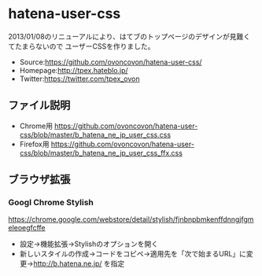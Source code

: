 hatena-user-css
===============
2013/01/08のリニューアルにより、はてブのトップページのデザインが見難くてたまらないので
ユーザーCSSを作りました。  
  
* Source:https://github.com/ovoncovon/hatena-user-css/
* Homepage:http://tpex.hateblo.jp/
* Twitter:https://twitter.com/tpex_ovon  

ファイル説明
--------
* Chrome用 https://github.com/ovoncovon/hatena-user-css/blob/master/b_hatena_ne_jp_user_css.css  
* Firefox用 https://github.com/ovoncovon/hatena-user-css/blob/master/b_hatena_ne_jp_user_css_ffx.css

ブラウザ拡張
--------
### Googl Chrome Stylish

https://chrome.google.com/webstore/detail/stylish/fjnbnpbmkenffdnngjfgmeleoegfcffe  
* 設定→機能拡張→Stylishのオプションを開く  
* 新しいスタイルの作成→コードをコピペ→適用先を「次で始まるURL」に変更→http://b.hatena.ne.jp/ を指定  
